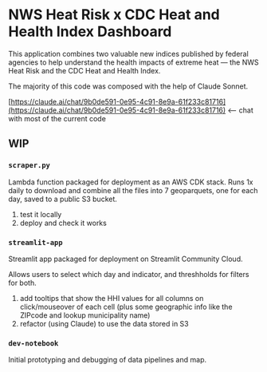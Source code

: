 # NWS Heat Risk x CDC Heat and Health Index Dashboard

This application combines two valuable new indices published by federal agencies to help understand the health impacts of extreme heat — the NWS Heat Risk and the CDC Heat and Health Index.

The majority of this code was composed with the help of Claude Sonnet.

[https://claude.ai/chat/9b0de591-0e95-4c91-8e9a-61f233c81716](https://claude.ai/chat/9b0de591-0e95-4c91-8e9a-61f233c81716) <-- chat with most of the current code

## WIP

### `scraper.py` 

Lambda function packaged for deployment as an AWS CDK stack. Runs 1x daily to download and combine all the files into 7 geoparquets, one for each day, saved to a public S3 bucket.

1. test it locally 
2. deploy and check it works

### `streamlit-app`

Streamlit app packaged for deployment on Streamlit Community Cloud.

Allows users to select which day and indicator, and threshholds for filters for both.

1. add tooltips that show the HHI values for all columns on click/mouseover of each cell (plus some geographic info like the ZIPcode and lookup municipality name)
2. refactor (using Claude) to use the data stored in S3


### `dev-notebook`

Initial prototyping and debugging of data pipelines and map.

